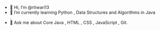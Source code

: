 - 👋 Hi, I’m @rtiwari13
- 🌱 I’m currently learning Python , Data Structures and Algorithms in Java .
- 💬 Ask me about Core Java , HTML , CSS , JavaScript , Git.

